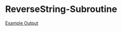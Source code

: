 # ReverseString-Subroutine

[Example Output](https://github.com/will-gebbie/ReverseString-Subroutine/blob/master/reverseString.PNG)
